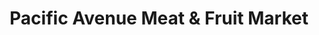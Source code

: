 ---
title: "Pacific Avenue Meat & Fruit Market"
url: /miami/pacific-avenue-meat-and-fruit-market/
shop: convenience
---